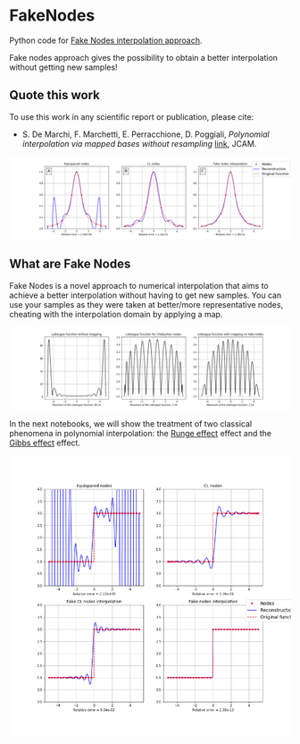 # FakeNodes
Python code for [Fake Nodes interpolation approach](FakeNodes.ipynb).

Fake nodes approach gives the possibility to obtain a better interpolation without getting new samples!


## Quote this work

To use this work in any scientific report or publication, please cite:

 * S. De Marchi, F. Marchetti, E. Perracchione, D. Poggiali, *Polynomial interpolation via mapped bases without resampling* [link](https://www.sciencedirect.com/science/article/pii/S0377042719303449), JCAM.



![fig1](runge_interp.png)

## What are Fake Nodes

Fake Nodes is a novel approach to numerical interpolation that aims to achieve a better interpolation without having to get new samples. You can use your samples as they were taken at better/more representative nodes, cheating with the interpolation domain by applying a map.


![fig2](runge_lebesgue.png)

In the next notebooks, we will show the treatment of two classical phenomena in polynomial interpolation: the [Runge effect](https://en.wikipedia.org/wiki/Runge%27s_phenomenon) effect and the [Gibbs effect](https://en.m.wikipedia.org/wiki/Gibbs_phenomenon#Solutions) effect.

![fig3](gibbs_interp2.png)


